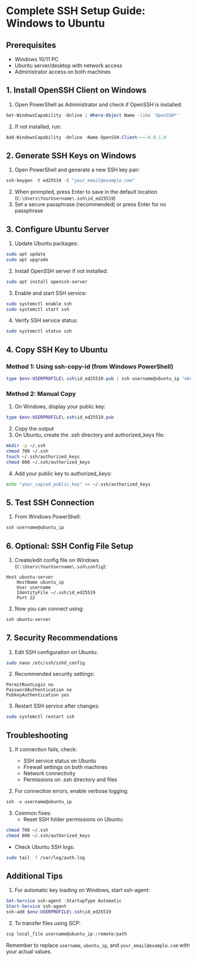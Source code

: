 <!-- Okay, để giải thích SSH cho các bạn học sinh cấp 3 hiểu một cách dễ dàng nhất:

Tưởng tượng bạn muốn vào nhà bạn của mình (máy Ubuntu). Có 2 cách:

**Cách 1 - Dùng Password (cách cổ điển)**
- Giống như mỗi lần đến, bạn phải gõ cửa và nói mật khẩu
- Phiền phức vì phải nhớ và gõ mật khẩu mỗi lần
- Không an toàn vì người khác có thể nghe được mật khẩu

**Cách 2 - Dùng SSH (cách hiện đại)**
1. Bước Chuẩn Bị:
   - Bạn tạo một cặp chìa khóa đặc biệt trên máy Windows:
     + Một chìa giữ riêng (private key)
     + Một chìa để gửi cho bạn (public key)

2. Bước Thiết Lập:
   - Bạn gửi một chìa khóa (public key) cho bạn mình
   - Bạn của bạn gắn chìa khóa này vào ổ khóa nhà họ (máy Ubuntu)
   
3. Bước Sử Dụng:
   - Mỗi lần muốn vào nhà bạn:
     + Máy Windows tự động dùng chìa khóa riêng
     + Máy Ubuntu kiểm tra xem có đúng là "chìa khóa" của bạn không
     + Nếu đúng -> cho vào nhà (đăng nhập thành công)

**Ưu điểm của cách SSH:**
- Tự động hoàn toàn, không cần nhớ password
- An toàn như két sắt ngân hàng vì dùng toán học phức tạp
- Làm một lần, dùng mãi mãi
- Nếu không muốn cho vào nhà nữa, chỉ cần xóa chìa khóa đi

**Ví dụ thực tế:**
- Giống như thẻ từ thang máy chung cư
- Chỉ cần quẹt thẻ là lên được nhà (không cần password)
- Ai có thẻ mới vào được
- Mất thẻ thì khóa thẻ cũ, làm thẻ mới

Đây là cách an toàn và hiện đại nhất để kết nối từ xa vào máy tính khác, được dùng rất nhiều trong công việc thực tế!

Bạn thấy cách giải thích này có dễ hiểu hơn không? 😊

--- -->


# Complete SSH Setup Guide: Windows to Ubuntu

## Prerequisites
- Windows 10/11 PC
- Ubuntu server/desktop with network access
- Administrator access on both machines

## 1. Install OpenSSH Client on Windows

1. Open PowerShell as Administrator and check if OpenSSH is installed:
```powershell
Get-WindowsCapability -Online | Where-Object Name -like 'OpenSSH*'
```

2. If not installed, run:
```powershell
Add-WindowsCapability -Online -Name OpenSSH.Client~~~~0.0.1.0
```

## 2. Generate SSH Keys on Windows

1. Open PowerShell and generate a new SSH key pair:
```powershell
ssh-keygen -t ed25519 -C "your_email@example.com"
```

2. When prompted, press Enter to save in the default location (`C:\Users\YourUsername\.ssh\id_ed25519`)
3. Set a secure passphrase (recommended) or press Enter for no passphrase

## 3. Configure Ubuntu Server

1. Update Ubuntu packages:
```bash
sudo apt update
sudo apt upgrade
```

2. Install OpenSSH server if not installed:
```bash
sudo apt install openssh-server
```

3. Enable and start SSH service:
```bash
sudo systemctl enable ssh
sudo systemctl start ssh
```

4. Verify SSH service status:
```bash
sudo systemctl status ssh
```

## 4. Copy SSH Key to Ubuntu

### Method 1: Using ssh-copy-id (from Windows PowerShell)
```powershell
type $env:USERPROFILE\.ssh\id_ed25519.pub | ssh username@ubuntu_ip "mkdir -p ~/.ssh && cat >> ~/.ssh/authorized_keys"
```

### Method 2: Manual Copy
1. On Windows, display your public key:
```powershell
type $env:USERPROFILE\.ssh\id_ed25519.pub
```

2. Copy the output
3. On Ubuntu, create the .ssh directory and authorized_keys file:
```bash
mkdir -p ~/.ssh
chmod 700 ~/.ssh
touch ~/.ssh/authorized_keys
chmod 600 ~/.ssh/authorized_keys
```

4. Add your public key to authorized_keys:
```bash
echo "your_copied_public_key" >> ~/.ssh/authorized_keys
```

## 5. Test SSH Connection

1. From Windows PowerShell:
```powershell
ssh username@ubuntu_ip
```

## 6. Optional: SSH Config File Setup

1. Create/edit config file on Windows (`C:\Users\YourUsername\.ssh\config`):
```
Host ubuntu-server
    HostName ubuntu_ip
    User username
    IdentityFile ~/.ssh/id_ed25519
    Port 22
```

2. Now you can connect using:
```powershell
ssh ubuntu-server
```

## 7. Security Recommendations

1. Edit SSH configuration on Ubuntu:
```bash
sudo nano /etc/ssh/sshd_config
```

2. Recommended security settings:
```
PermitRootLogin no
PasswordAuthentication no
PubkeyAuthentication yes
```

3. Restart SSH service after changes:
```bash
sudo systemctl restart ssh
```

## Troubleshooting

1. If connection fails, check:
   - SSH service status on Ubuntu
   - Firewall settings on both machines
   - Network connectivity
   - Permissions on .ssh directory and files

2. For connection errors, enable verbose logging:
```powershell
ssh -v username@ubuntu_ip
```

3. Common fixes:
   - Reset SSH folder permissions on Ubuntu:
```bash
chmod 700 ~/.ssh
chmod 600 ~/.ssh/authorized_keys
```
   - Check Ubuntu SSH logs:
```bash
sudo tail -f /var/log/auth.log
```

## Additional Tips

1. For automatic key loading on Windows, start ssh-agent:
```powershell
Set-Service ssh-agent -StartupType Automatic
Start-Service ssh-agent
ssh-add $env:USERPROFILE\.ssh\id_ed25519
```

2. To transfer files using SCP:
```powershell
scp local_file username@ubuntu_ip:/remote/path
```

Remember to replace `username`, `ubuntu_ip`, and `your_email@example.com` with your actual values.
